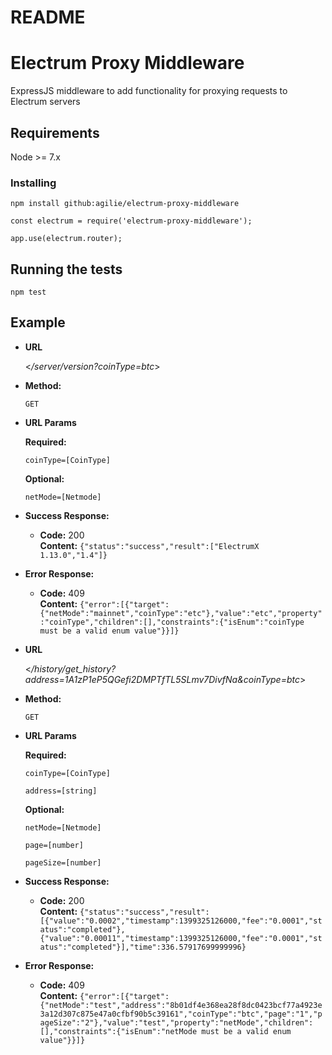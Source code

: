# README

# Electrum Proxy Middleware

ExpressJS middleware to add functionality for proxying requests to Electrum servers

## Requirements

Node >= 7.x

### Installing

```
npm install github:agilie/electrum-proxy-middleware
```

```
const electrum = require('electrum-proxy-middleware');

app.use(electrum.router);
```

## Running the tests

```
npm test
```

## Example
* **URL**

  <_/server/version?coinType=btc_>

* **Method:**

  `GET`
  
*  **URL Params**


   **Required:**
 
   `coinType=[CoinType]`

   **Optional:**
 
   `netMode=[Netmode]`

* **Success Response:**
  
  * **Code:** 200 <br />
    **Content:** `{"status":"success","result":["ElectrumX 1.13.0","1.4"]}`
 
* **Error Response:**

  * **Code:** 409 <br />
    **Content:** `{"error":[{"target":{"netMode":"mainnet","coinType":"etc"},"value":"etc","property":"coinType","children":[],"constraints":{"isEnum":"coinType must be a valid enum value"}}]}`

* **URL**

  <_/history/get_history?address=1A1zP1eP5QGefi2DMPTfTL5SLmv7DivfNa&coinType=btc_>

* **Method:**

  `GET`
  
*  **URL Params**


   **Required:**
 
   `coinType=[CoinType]`
   
   `address=[string]`

   **Optional:**
 
   `netMode=[Netmode]`
   
   `page=[number]`
   
   `pageSize=[number]`

* **Success Response:**
  
  * **Code:** 200 <br />
    **Content:** `{"status":"success","result":[{"value":"0.0002","timestamp":1399325126000,"fee":"0.0001","status":"completed"},{"value":"0.00011","timestamp":1399325126000,"fee":"0.0001","status":"completed"}],"time":336.57917699999996}`
 
* **Error Response:**

  * **Code:** 409 <br />
    **Content:** `{"error":[{"target":{"netMode":"test","address":"8b01df4e368ea28f8dc0423bcf77a4923e3a12d307c875e47a0cfbf90b5c39161","coinType":"btc","page":"1","pageSize":"2"},"value":"test","property":"netMode","children":[],"constraints":{"isEnum":"netMode must be a valid enum value"}}]}`

